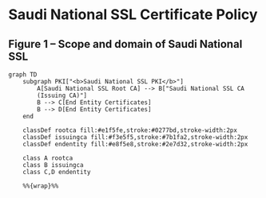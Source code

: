 # Saudi National SSL Certificate Policy

## Figure 1 – Scope and domain of Saudi National SSL

```mermaid
graph TD
    subgraph PKI["<b>Saudi National SSL PKI</b>"]
        A[Saudi National SSL Root CA] --> B["Saudi National SSL CA
        (Issuing CA)"]
        B --> C[End Entity Certificates]
        B --> D[End Entity Certificates]
    end
    
    classDef rootca fill:#e1f5fe,stroke:#0277bd,stroke-width:2px
    classDef issuingca fill:#f3e5f5,stroke:#7b1fa2,stroke-width:2px  
    classDef endentity fill:#e8f5e8,stroke:#2e7d32,stroke-width:2px
    
    class A rootca
    class B issuingca
    class C,D endentity
    
    %%{wrap}%%
